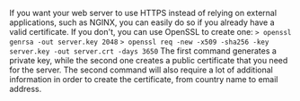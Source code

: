 If you want your web server to use HTTPS instead of relying on external
applications, such as NGINX, you can easily do so if you already have a
valid certificate. If you don't, you can use OpenSSL to create one:
`> openssl genrsa -out server.key 2048`
`> openssl req -new -x509 -sha256 -key server.key -out server.crt -days 3650`
The first command generates a private key, while the second one creates a
public certificate that you need for the server. The second command will also
require a lot of additional information in order to create the certificate, from
country name to email address.
